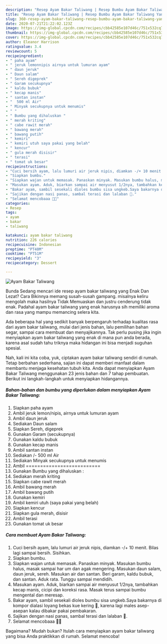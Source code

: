 ```yaml
---
description: "Resep Ayam Bakar Taliwang | Resep Bumbu Ayam Bakar Taliwang Yang Mudah Dan Praktis"
title: "Resep Ayam Bakar Taliwang | Resep Bumbu Ayam Bakar Taliwang Yang Mudah Dan Praktis"
slug: 360-resep-ayam-bakar-taliwang-resep-bumbu-ayam-bakar-taliwang-yang-mudah-dan-praktis
date: 2020-07-21T21:22:02.123Z
image: https://img-global.cpcdn.com/recipes/cbb42585e107d46c/751x532cq70/ayam-bakar-taliwang-foto-resep-utama.jpg
thumbnail: https://img-global.cpcdn.com/recipes/cbb42585e107d46c/751x532cq70/ayam-bakar-taliwang-foto-resep-utama.jpg
cover: https://img-global.cpcdn.com/recipes/cbb42585e107d46c/751x532cq70/ayam-bakar-taliwang-foto-resep-utama.jpg
author: Eleanor Harrison
ratingvalue: 3.4
reviewcount: 5
recipeingredient:
- " paha ayam"
- " jeruk lemonnipis airnya untuk lumuran ayam"
- " daun jeruk"
- " Daun salam"
- " Sereh digeprek"
- " Garam secukupnya"
- " kaldu bubuk"
- " kecap manis"
- " santan instan"
- "  500 ml Air"
- " Minyak secukupnya untuk menumis"
- " "
- " Bumbu yang dihaluskan "
- " merah kriting"
- " cabe rawit merah"
- " bawang merah"
- " bawang putih"
- " kemiri"
- " kemiri utuh saya pakai yang belah"
- " kencur"
- " gula merah disisir"
- " terasi"
- " tomat uk besar"
recipeinstructions:
- "Cuci bersih ayam, lalu lumuri air jeruk nipis, diamkan -/+ 10 menit. Bilas lagi sampai bersih. Sisihkan."
- "Siapkan bumbu."
- "Siapkan wajan untuk memasak. Panaskan minyak. Masukan bumbu halus, masak sampai har um dan agak mengering. Masukan daun salam, daun jeruk, sereh. Masukan air dan santan. Beri garam, kaldu bubuk, dan santan. Aduk rata. Tunggu sampai mendidih."
- "Masukan ayam. Aduk, biarkan sampai air menyusut 1/2nya, tambahkan kecap manis, cicipi dan koreksi rasa. Masak terus sampai bumbu mengental dan meresap."
- "Bakar ayam, sambil sesekali dioles bumbu sisa ungkeb.Saya bakarnya di kompor dialasi loyang bekas kue kering 🤭, karena lagi males asep-asepan kalau dibakar pakai pembakaran."
- "Sajikan dengan nasi panas, sambal terasi dan lalaban 🤩."
- "Selamat mencobaaa 🤗🥰"
categories:
- Resep
tags:
- ayam
- bakar
- taliwang

katakunci: ayam bakar taliwang 
nutrition: 226 calories
recipecuisine: Indonesian
preptime: "PT40M"
cooktime: "PT51M"
recipeyield: "3"
recipecategory: Dessert

---
```



![Ayam Bakar Taliwang](https://img-global.cpcdn.com/recipes/cbb42585e107d46c/751x532cq70/ayam-bakar-taliwang-foto-resep-utama.jpg)

Bunda Sedang mencari ide resep ayam bakar taliwang yang Enak Dan Lezat? Cara Bikinnya memang susah-susah gampang. misalnya keliru mengolah maka hasilnya Tidak Memuaskan dan justru cenderung tidak enak. Padahal ayam bakar taliwang yang enak harusnya sih memiliki aroma dan rasa yang mampu memancing selera kita.

Ada beberapa hal yang sedikit banyak berpengaruh terhadap kualitas rasa dari ayam bakar taliwang, mulai dari jenis bahan, lalu pemilihan bahan segar, sampai cara membuat dan menyajikannya. Tak perlu pusing jika ingin menyiapkan ayam bakar taliwang yang enak di mana pun anda berada, karena asal sudah tahu triknya maka hidangan ini bisa menjadi suguhan spesial.




Nah, kali ini kita coba, yuk, ciptakan ayam bakar taliwang sendiri di rumah. Tetap berbahan sederhana, sajian ini dapat memberi manfaat dalam membantu menjaga kesehatan tubuh kita. Anda dapat menyiapkan Ayam Bakar Taliwang menggunakan 23 jenis bahan dan 7 tahap pembuatan. Berikut ini langkah-langkah untuk menyiapkan hidangannya.

<!--inarticleads1-->

##### Bahan-bahan dan bumbu yang diperlukan dalam menyiapkan Ayam Bakar Taliwang:

1. Siapkan  paha ayam
1. Ambil  jeruk lemon/nipis, airnya untuk lumuran ayam
1. Ambil  daun jeruk
1. Sediakan  Daun salam
1. Siapkan  Sereh, digeprek
1. Gunakan  Garam (secukupnya)
1. Gunakan  kaldu bubuk
1. Gunakan  kecap manis
1. Ambil  santan instan
1. Sediakan  /- 500 ml Air
1. Sediakan  Minyak secukupnya untuk menumis
1. Ambil  ==========================
1. Gunakan  Bumbu yang dihaluskan :
1. Sediakan  merah kriting
1. Siapkan  cabe rawit merah
1. Ambil  bawang merah
1. Ambil  bawang putih
1. Gunakan  kemiri
1. Ambil  kemiri utuh (saya pakai yang belah)
1. Siapkan  kencur
1. Siapkan  gula merah, disisir
1. Ambil  terasi
1. Gunakan  tomat uk besar




<!--inarticleads2-->

##### Cara membuat Ayam Bakar Taliwang:

1. Cuci bersih ayam, lalu lumuri air jeruk nipis, diamkan -/+ 10 menit. Bilas lagi sampai bersih. Sisihkan.
1. Siapkan bumbu.
1. Siapkan wajan untuk memasak. Panaskan minyak. Masukan bumbu halus, masak sampai har um dan agak mengering. Masukan daun salam, daun jeruk, sereh. Masukan air dan santan. Beri garam, kaldu bubuk, dan santan. Aduk rata. Tunggu sampai mendidih.
1. Masukan ayam. Aduk, biarkan sampai air menyusut 1/2nya, tambahkan kecap manis, cicipi dan koreksi rasa. Masak terus sampai bumbu mengental dan meresap.
1. Bakar ayam, sambil sesekali dioles bumbu sisa ungkeb.Saya bakarnya di kompor dialasi loyang bekas kue kering 🤭, karena lagi males asep-asepan kalau dibakar pakai pembakaran.
1. Sajikan dengan nasi panas, sambal terasi dan lalaban 🤩.
1. Selamat mencobaaa 🤗🥰




Bagaimana? Mudah bukan? Itulah cara menyiapkan ayam bakar taliwang yang bisa Anda praktikkan di rumah. Selamat mencoba!
